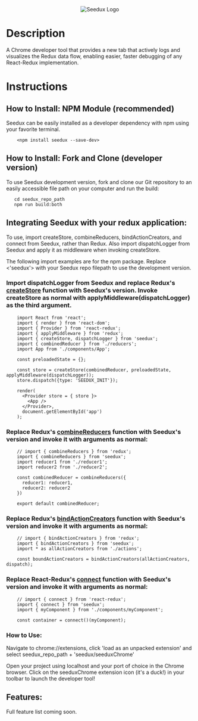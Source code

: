 <div align='center'>
  <img src='http://i63.tinypic.com/11j9e83.png' alt='Seedux Logo'>
</div>

# Description
A Chrome developer tool that provides a new tab that actively logs and visualizes the Redux data flow, enabling easier, faster debugging of any React-Redux implementation. 

# Instructions

## How to Install: NPM Module (recommended)

Seedux can be easily installed as a developer dependency with npm using your favorite terminal.

```
    <npm install seedux --save-dev>
```
## How to Install: Fork and Clone (developer version)
  To use Seedux development version, fork and clone our Git repository to an easily accessible file path on your computer and run the build:
  
```
   cd seedux_repo_path
   npm run build:both
```

## Integrating Seedux with your redux application:

To use, import createStore, combineReducers, bindActionCreators, and connect from Seedux, rather than Redux. Also import dispatchLogger from Seedux and apply it as middleware when invoking createStore.

The following import examples are for the npm package. Replace <'seedux'> with your Seedux repo filepath to use the development version.

### Import dispatchLogger from Seedux and replace Redux's <a href='http://redux.js.org/docs/api/createStore.html'>createStore</a> function with Seedux's version. Invoke createStore as normal with applyMiddleware(dispatchLogger) as the third argument.

```
    import React from 'react';
    import { render } from 'react-dom';
    import { Provider } from 'react-redux';
    import { applyMiddleware } from 'redux';
    import { createStore, dispatchLogger } from 'seedux';
    import { combinedReducer } from './reducers';
    import App from './components/App';
    
    const preloadedState = {};
    
    const store = createStore(combinedReducer, preloadedState, applyMiddleware(dispatchLogger));
    store.dispatch({type: 'SEEDUX_INIT'});
    
    render(
      <Provider store = { store }>
        <App />
      </Provider>,
      document.getElementById('app')
    );
```

### Replace Redux's <a href='http://redux.js.org/docs/api/combineReducers.html'>combineReducers</a> function with Seedux's version and invoke it with arguments as normal:

```
    // import { combineReducers } from 'redux';
    import { combineReducers } from 'seedux';
    import reducer1 from './reducer1';
    import reducer2 from './reducer2';
    
    const combinedReducer = combineReducers({
      reducer1: reducer1,
      reducer2: reducer2
    })
    
    export default combinedReducer;
```

### Replace Redux's <a href='http://redux.js.org/docs/api/bindActionCreators.html'>bindActionCreators</a> function with Seedux's version and invoke it with arguments as normal:

```
    // import { bindActionCreators } from 'redux';
    import { bindActionCreators } from 'seedux';
    import * as allActionCreators from './actions';
    
    const boundActionCreators = bindActionCreators(allActionCreators, dispatch);
```

### Replace React-Redux's <a href='https://github.com/reactjs/react-redux/blob/master/docs/api.md#connectmapstatetoprops-mapdispatchtoprops-mergeprops-options'>connect</a> function with Seedux's version and invoke it with arguments as normal:

```
    // import { connect } from 'react-redux';
    import { connect } from 'seedux';
    import { myComponent } from './components/myComponent';
    
    const container = connect()(myComponent);
```

### How to Use:

Navigate to chrome://extensions, click 'load as an unpacked extension' and select seedux_repo_path + 'seedux/seeduxChrome'

Open your project using localhost and your port of choice in the Chrome browser. Click on the seeduxChrome extension icon (it's a duck!) in your toolbar to launch the developer tool!

## Features: 

Full feature list coming soon.
